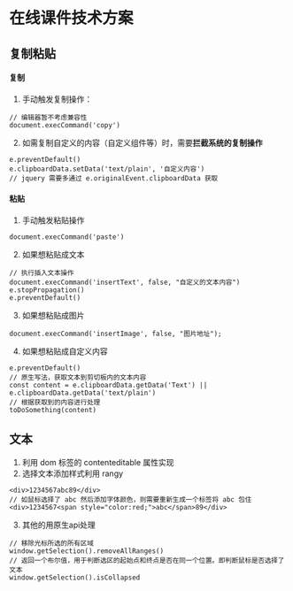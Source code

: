 # 在线课件技术方案

## 复制粘贴

#### 复制
1. 手动触发复制操作：
```
// 编辑器暂不考虑兼容性
document.execCommand('copy')
``` 
2. 如需复制自定义的内容（自定义组件等）时，需要**拦截系统的复制操作**
```
e.preventDefault()
e.clipboardData.setData('text/plain', '自定义内容')
// jquery 需要多通过 e.originalEvent.clipboardData 获取
```

#### 粘贴
1. 手动触发粘贴操作
```
document.execCommand('paste')
``` 
2. 如果想粘贴成文本
```
// 执行插入文本操作
document.execCommand('insertText', false, "自定义的文本内容")
e.stopPropagation()
e.preventDefault()
```
3. 如果想粘贴成图片
```
document.execCommand('insertImage', false, "图片地址");
```
4. 如果想粘贴成自定义内容
```
e.preventDefault()
// 原生写法，获取文本到剪切板内的文本内容
const content = e.clipboardData.getData('Text') || e.clipboardData.getData('text/plain') 
// 根据获取到的内容进行处理
toDoSomething(content)
```

## 文本
1. 利用 dom 标签的 contenteditable 属性实现
2. 选择文本添加样式利用 rangy
```
<div>1234567abc89</div>
// 如鼠标选择了 abc 然后添加字体颜色，则需要重新生成一个标签将 abc 包住
<div>1234567<span style="color:red;">abc</span>89</div>
```
3. 其他的用原生api处理
```
// 移除光标所选的所有区域
window.getSelection().removeAllRanges()
// 返回一个布尔值，用于判断选区的起始点和终点是否在同一个位置。即判断鼠标是否选择了文本
window.getSelection().isCollapsed
```